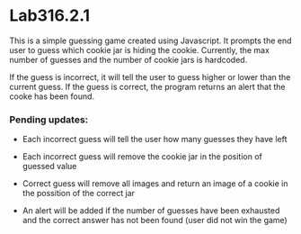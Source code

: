# Lab316.2.1

This is a simple guessing game created using Javascript.
It prompts the end user to guess which cookie jar is hiding
the cookie. Currently, the max number of guesses and the 
number of cookie jars is hardcoded. 

If the guess is incorrect, it will tell the user to guess
higher or lower than the current guess. If the guess is correct,
the program returns an alert that the cooke has been found.

### Pending updates:

* Each incorrect guess will tell the user how many guesses they have 
left

* Each incorrect guess will remove the cookie jar in the position of
  guessed value

* Correct guess will remove all images and return an image of a cookie
  in the possition of the correct jar

* An alert will be added if the number of guesses have been
  exhausted and the correct answer has not been found (user did
  not win the game)
